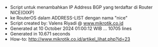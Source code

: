 - Script untuk menambahkan IP Address BGP yang terdaftar di Router NICE(OIXP)
- ke RouterOS dalam ADDRESS-LIST dengan nama "nice"
- Script created by: Valens Riyadi @ www.mikrotik.co.id
- Generated at 10 October 2024 01:00:12 WIB ... 10705 lines
- Generated in 10.671 seconds
- How-to: http://www.mikrotik.co.id/artikel_lihat.php?id=23
